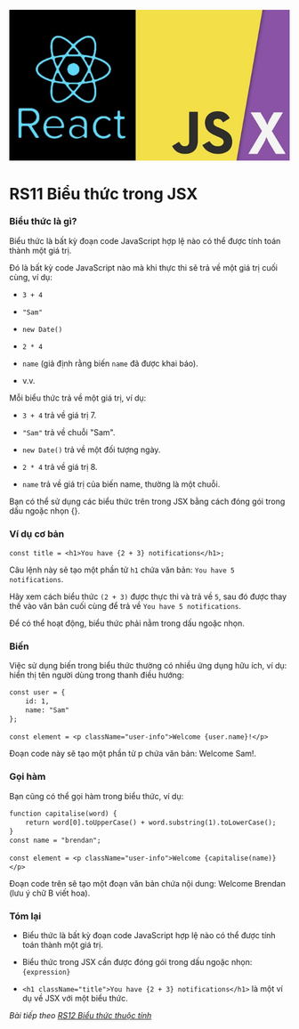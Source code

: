 ![Create-HTML-1](images/jsx.jpg) 

# RS11 Biểu thức trong JSX

### Biểu thức là gì?

Biểu thức là bất kỳ đoạn code JavaScript hợp lệ nào có thể được tính toán thành một giá trị.

Đó là bất kỳ code JavaScript nào mà khi thực thi sẽ trả về một giá trị cuối cùng, ví dụ:

- `3 + 4`

- `"Sam"`

- `new Date()`

- `2 * 4`

- `name` (giả định rằng biến `name` đã được khai báo).

- v.v.

Mỗi biểu thức trả về một giá trị, ví dụ:

- `3 + 4` trả về giá trị 7.

- `"Sam"` trả về chuỗi "Sam".

- `new Date()` trả về một đối tượng ngày.

- `2 * 4` trả về giá trị 8.

- `name` trả về giá trị của biến name, thường là một chuỗi.

Bạn có thể sử dụng các biểu thức trên trong JSX bằng cách đóng gói trong dấu ngoặc nhọn {}.

### Ví dụ cơ bản

```
const title = <h1>You have {2 + 3} notifications</h1>;
```

Câu lệnh này sẽ tạo một phần tử `h1` chứa văn bản: `You have 5 notifications`.

Hãy xem cách biểu thức `(2 + 3)` được thực thi và trả về `5`, sau đó được thay thế vào văn bản cuối cùng để trả về `You have 5 notifications`.

Để có thể hoạt động, biểu thức phải nằm trong dấu ngoặc nhọn.

### Biến

Việc sử dụng biến trong biểu thức thường có nhiều ứng dụng hữu ích, ví dụ: hiển thị tên người dùng trong thanh điều hướng:

```
const user = {
    id: 1,
    name: "Sam"
};

const element = <p className="user-info">Welcome {user.name}!</p>
```

Đoạn code này sẽ tạo một phần tử p chứa văn bản: Welcome Sam!.

### Gọi hàm

Bạn cũng có thể gọi hàm trong biểu thức, ví dụ:

```
function capitalise(word) {
    return word[0].toUpperCase() + word.substring(1).toLowerCase();
}
const name = "brendan";

const element = <p className="user-info">Welcome {capitalise(name)}</p>
```

Đoạn code trên sẽ tạo một đoạn văn bản chứa nội dung: Welcome Brendan (lưu ý chữ B viết hoa).

### Tóm lại

- Biểu thức là bất kỳ đoạn code JavaScript hợp lệ nào có thể được tính toán thành một giá trị.

- Biểu thức trong JSX cần được đóng gói trong dấu ngoặc nhọn: `{expression}`

- `<h1 className="title">You have {2 + 3} notifications</h1>` là một ví dụ về JSX với một biểu thức.

*Bài tiếp theo [RS12 Biểu thức thuộc tính](/lesson/session/session_012_jsx_attribute_expression.md)*
